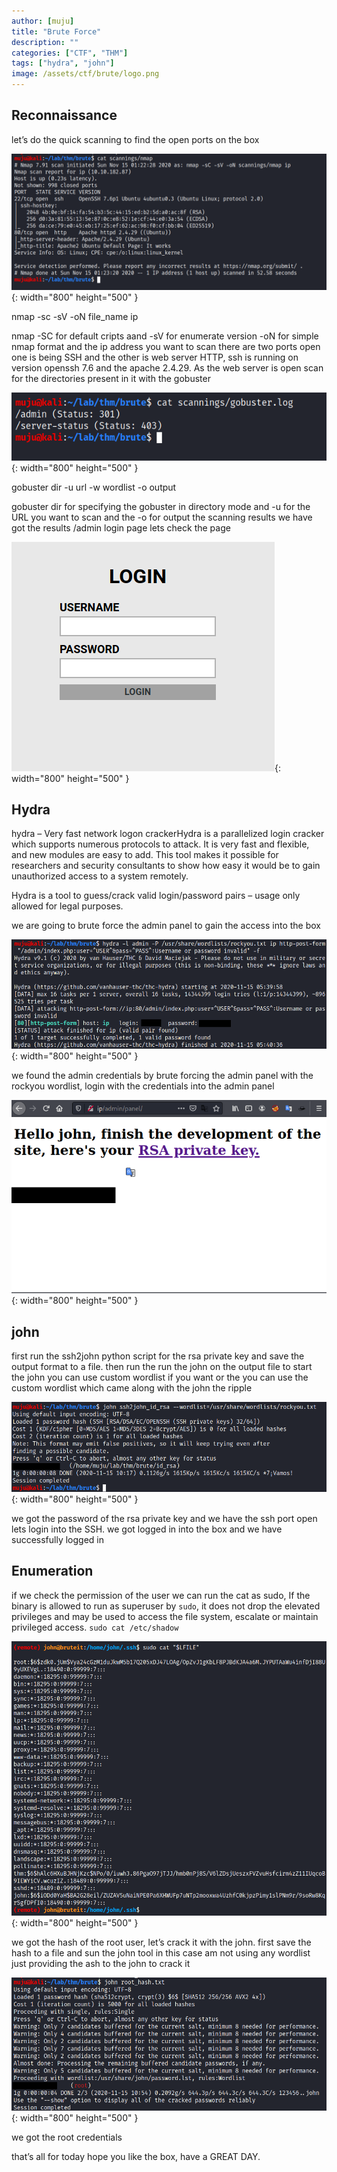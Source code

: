 ```yaml
---
author: [muju]
title: "Brute Force"
description: ""
categories: ["CTF", "THM"]
tags: ["hydra", "john"]
image: /assets/ctf/brute/logo.png
---
```


## Reconnaissance

let’s do the quick scanning to find the open ports on the box

![brute1](/assets/ctf/brute/brute_1.png){: width="800" height="500" }

nmap -sc -sV -oN file_name ip

nmap -SC for default cripts aand -sV for enumerate version -oN for simple nmap format and the ip address you want to scan 
there are two ports open one is being SSH and the other is web server HTTP, ssh is running on version openssh 7.6 and the apache 2.4.29. As the web server is open scan for the directories present in it with the gobuster

![brute2](/assets/ctf/brute/brute_2.png){: width="800" height="500" }

gobuster dir -u url -w wordlist -o output

gobuster dir for specifying the gobuster in directory mode and -u for the URL you want to scan and the -o for output the scanning results
we have got the results /admin login  page lets check the page

![brute3](/assets/ctf/brute/brute_3.png){: width="800" height="500" }

## Hydra

hydra – Very fast network logon crackerHydra is a parallelized login cracker which supports numerous protocols to attack. It is very fast and flexible, and new modules are easy to add. This tool makes it possible for researchers and security consultants to show how easy it would be to gain unauthorized access to a system remotely.

Hydra is a tool to guess/crack valid login/password pairs – usage only allowed for legal purposes.

we are going to brute force the admin panel to gain the access into the box

![brute4](/assets/ctf/brute/brute_4.png){: width="800" height="500" }

we found the admin credentials by brute forcing the admin panel with the rockyou wordlist, login with the credentials into the admin panel

![brute_5](/assets/ctf/brute/brute_5.png){: width="800" height="500" }

## john

first  run the ssh2john python script for the rsa private key and save the output format to a file. then run the run the john on the output file to start the john you can use custom wordlist if you want or the you can use the custom wordlist which came along with the john the ripple 

![brute6](/assets/ctf/brute/brute_6.png){: width="800" height="500" }

we got the password of the rsa private key and we have the ssh port open lets login into the SSH. we got logged in into the box and we have successfully logged in

## Enumeration

if we check the permission of the user we can run the cat as sudo, If the binary is allowed to run as superuser by `sudo`, it does not drop the elevated privileges and may be used to access the file system, escalate or maintain privileged access. `sudo cat /etc/shadow`

![brute7](/assets/ctf/brute/brute_7.png){: width="800" height="500" }

we got the hash of the root user, let’s crack it with the john. first save the hash to a file and sun the john tool in this case am not using any wordlist just providing the ash to the john to crack it

![brute8](/assets/ctf/brute/brute_8.png){: width="800" height="500" }

we got the root credentials

that’s all for today hope you like the box, have a GREAT DAY.

